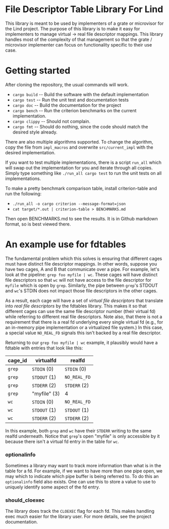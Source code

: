 # File Descriptor Table Library For Lind

This library is meant to be used by implementers of a grate or microvisor for the Lind project.  The purpose of this library is to make it easy
for implementers to manage virtual -> real file descriptor mappings.  This library handles most of the complexity of that management so that
the grate / microvisor implementer can focus on functionality specific to their use case.

# Getting started

After cloning the repository, the usual commands will work.  

* `cargo build` -- Build the software with the default implementation
* `cargo test` -- Run the unit test and documentation tests
* `cargo doc` -- Build the documentation for the project
* `cargo bench` -- Run the criterion benchmarks on the current implementation.
* `cargo clippy` -- Should not complain.
* `cargo fmt` -- Should do nothing, since the code should match the desired style already.

There are also multiple algorithms supported.  To change the algorithm, copy the file from `impl_macros` and overwrite `src/current_impl` with
the desired implementation.  

If you want to test multiple implementations, there is a script `run_all` which will swap out the implementation for you and iterate through 
all copies.  Simply type something like `./run_all cargo test` to run the unit tests on all implementations.

To make a pretty benchmark comparison table, install criterion-table and run the following:
* `./run_all -o cargo criterion --message-format=json`
* `cat target/*.out | criterion-table > BENCHMARKS.md`

Then open BENCHMARKS.md to see the results.  It is in Github markdown format, so is best viewed there.

# An example use for fdtables
The fundamental problem which this solves is ensuring that different cages must have distinct file descriptor mappings.  In other words, suppose
you have two cages, A and B that communicate over a pipe.  For example, let's look at the pipeline: `grep foo myfile | wc`.  These cages will 
have distinct file descriptors so that `wc` will not have access to the file descriptor for `myfile` which is open by `grep`.  Similarly, the 
pipe between `grep`'s STDOUT and `wc`'s STDIN does not impact those file descriptors in the other cages.   

As a result, each cage will have a set of *virtual file descriptors* that translate into *real file descriptors* by the fdtables library.  This 
makes it so that different cages can use the same file descriptor number (their virtual fd) while referring to different real file descriptors.
Note also, that there is not a requirement that there is a real fd underlying every single virtual fd (e.g., for an in-memory pipe implementation
or a virtualized file system.)  In this case, a special value `NO_REAL_FD` signals this isn't backed by a real file descriptor.

Returning to our `grep foo myfile | wc` example, it plausibly would have a fdtable with entries that look like this:

| cage_id | virtualfd | realfd |
| --- | --- | --- |
| `grep` | `STDIN` (0) | `STDIN` (0) |
| `grep` | `STDOUT` (1) | `NO_REAL_FD` |
| `grep` | `STDERR` (2) | `STDERR` (2) |
| `grep` | "myfile" (3) | 4 |
| `wc` | `STDIN` (0) | `NO_REAL_FD` |
| `wc` | `STDOUT` (1) | `STDOUT` (1) |
| `wc` | `STDERR` (2) | `STDERR` (2) |

In this example, both `grep` and `wc` have their `STDERR` writing to the same realfd underneath.  Notice that `grep`'s open "myfile" is only
accessible by it because there isn't a virtual fd entry in the table for `wc`.  

### optionalinfo

Sometimes a library may want to track more information than what is in the table for a fd.  For example, if we want to have more than one pipe 
open, we may which to indicate which pipe buffer is being referred to.  To do this an `optionalinfo` field also exists.  One can use this to 
store a value to use to uniquely identify some aspect of the fd entry.

### should_cloexec

The library does track the `CLOEXEC` flag for each fd.  This makes handling exec much easier for the library user.  For more details, see the 
project documentation.

